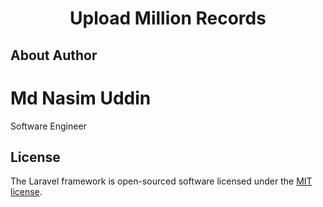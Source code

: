 <h1 align="center">Upload Million Records</h1>

## About Author
<h1>Md Nasim Uddin</h1>
<p>Software Engineer</p>

## License

The Laravel framework is open-sourced software licensed under the [MIT license](https://opensource.org/licenses/MIT).
